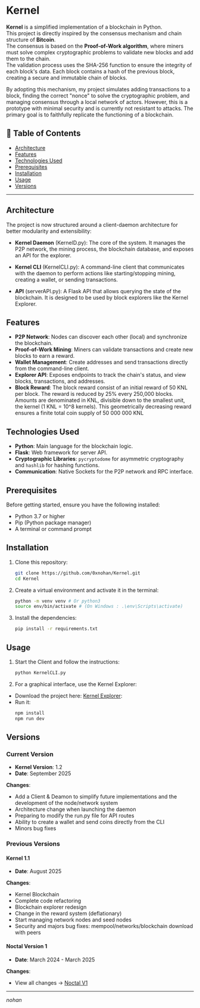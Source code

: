 # Kernel

**Kernel** is a simplified implementation of a blockchain in Python.  
This project is directly inspired by the consensus mechanism and chain structure of **Bitcoin**.  
The consensus is based on the **Proof-of-Work algorithm**, where miners must solve complex cryptographic problems to validate new blocks and add them to the chain.  
The validation process uses the SHA-256 function to ensure the integrity of each block's data. Each block contains a hash of the previous block, creating a secure and immutable chain of blocks.

By adopting this mechanism, my project simulates adding transactions to a block, finding the correct "nonce" to solve the cryptographic problem, and managing consensus through a local network of actors. However, this is a prototype with minimal security and is currently not resistant to attacks. The primary goal is to faithfully replicate the functioning of a blockchain.

## 📝 Table of Contents

- [Architecture](#architecture)
- [Features](#features)
- [Technologies Used](#technologies-used)
- [Prerequisites](#prerequisites)
- [Installation](#installation)
- [Usage](#usage)
- [Versions](#versions)

---
## Architecture

The project is now structured around a client-daemon architecture for better modularity and extensibility:

- **Kernel Daemon** (KernelD.py): The core of the system. It manages the P2P network, the mining process, the blockchain database, and exposes an API for the explorer.

- **Kernel CLI** (KernelCLI.py): A command-line client that communicates with the daemon to perform actions like starting/stopping mining, creating a wallet, or sending transactions.

- **API** (serverAPI.py): A Flask API that allows querying the state of the blockchain. It is designed to be used by block explorers like the Kernel Explorer.

## Features

- **P2P Network**: Nodes can discover each other (local) and synchronize the blockchain.
- **Proof-of-Work Mining**: Miners can validate transactions and create new blocks to earn a reward.
- **Wallet Management**: Create addresses and send transactions directly from the command-line client.
- **Explorer API**: Exposes endpoints to track the chain's status, and view blocks, transactions, and addresses.
- **Block Reward**: The block reward consist of an initial reward of 50 KNL per block. The reward is reduced by 25% every 250,000 blocks.
  Amounts are denominated in KNL, divisible down to the smallest unit, the kernel (1 KNL = 10^8 kernels).
  This geometrically decreasing reward ensures a finite total coin supply of 50 000 000 KNL
  
## Technologies Used

- **Python**: Main language for the blockchain logic.
- **Flask**: Web framework for server API.
- **Cryptographic Libraries**: `pycryptodome` for asymmetric cryptography and `hashlib` for hashing functions.
- **Communication**: Native Sockets for the P2P network and RPC interface.

## Prerequisites

Before getting started, ensure you have the following installed:

- Python 3.7 or higher
- Pip (Python package manager)
- A terminal or command prompt

## Installation

1. Clone this repository:
   ```bash
   git clone https://github.com/0xnohan/Kernel.git
   cd Kernel

2. Create a virtual environment and activate it in the terminal:
   ```bash
   python -m venv venv # Or python3
   source env/bin/activate # (On Windows : .\env\Scripts\activate)

3. Install the dependencies:
   ```bash
   pip install -r requirements.txt

## Usage
    
 1. Start the Client and follow the instructions:
    ```bash
    python KernelCLI.py

 2. For a graphical interface, use the Kernel Explorer:
  - Download the project here: [Kernel Explorer](https://github.com/0xnohan/KernelExplorer):
  - Run it:
    ```bash
    npm install
    npm run dev

## Versions

### Current Version

- **Kernel Version**: 1.2
- **Date**: September 2025

**Changes**:
- Add a Client & Deamon to simplify future implementations and the development of the node/network system
- Architecture change when launching the daemon
- Preparing to modify the run.py file for API routes
- Ability to create a wallet and send coins directly from the CLI
- Minors bug fixes

### Previous Versions


#### Kernel 1.1
- **Date**: August 2025

**Changes**:
- Kernel Blockchain
- Complete code refactoring
- Blockchain explorer redesign
- Change in the reward system (deflationary)
- Start managing network nodes and seed nodes
- Security and majors bug fixes: mempool/networks/blockchain download with peers


#### Noctal Version 1 
- **Date**: March 2024 - March 2025

**Changes**:

- View all changes -> [Noctal V1](https://github.com/0xnohan/Noctal)

---

*nohan*
